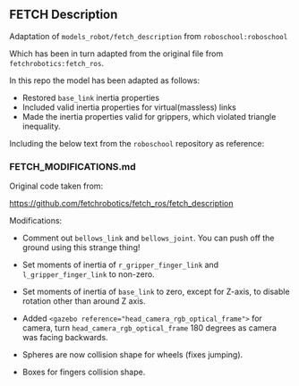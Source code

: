 ## FETCH Description

Adaptation of `models_robot/fetch_description` from `roboschool:roboschool`

Which has been in turn adapted from the original file from `fetchrobotics:fetch_ros`.

In this repo the model has been adapted as follows:

* Restored `base_link` inertia properties
* Included valid inertia properties for virtual(massless) links
* Made the inertia properties valid for grippers, which violated triangle inequality.

Including the below text from the `roboschool` repository as reference:

### FETCH_MODIFICATIONS.md

Original code taken from:

https://github.com/fetchrobotics/fetch_ros/fetch_description

Modifications:

 * Comment out `bellows_link` and `bellows_joint`. You can push off the ground using this strange thing!

 * Set moments of inertia of `r_gripper_finger_link` and `l_gripper_finger_link` to non-zero.

 * Set moments of inertia of `base_link` to zero, except for Z-axis, to disable rotation other than around Z axis.

 * Added `<gazebo reference="head_camera_rgb_optical_frame">` for camera, turn `head_camera_rgb_optical_frame` 180 degrees as camera was facing backwards.

 * Spheres are now collision shape for wheels (fixes jumping).

 * Boxes for fingers collision shape.
